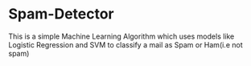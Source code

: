 # Spam-Detector
This is a simple Machine Learning Algorithm which uses models like Logistic Regression and SVM to classify a mail as Spam or Ham(i.e not spam)
